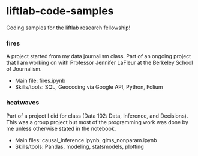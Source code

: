 # liftlab-code-samples
Coding samples for the liftlab research fellowship! 

### fires
A project started from my data journalism class. Part of an ongoing project that I am working on with Professor Jennifer LaFleur at the Berkeley School of Journalism.  
- Main file: fires.ipynb  
- Skills/tools: SQL, Geocoding via Google API, Python, Folium

### heatwaves
Part of a project I did for class (Data 102: Data, Inference, and Decisions). This was a group project but most of the programming work was done by me unless otherwise stated in the notebook.   
- Main files: causal_inference.ipynb, glms_nonparam.ipynb
- Skills/tools: Pandas, modeling, statsmodels, plotting

